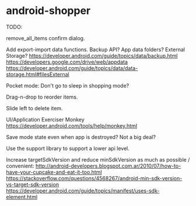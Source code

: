 android-shopper
===============

TODO:

remove_all_items confirm dialog.

Add export-import data functions. Backup API? App data folders? External Storage?
	https://developer.android.com/guide/topics/data/backup.html
	https://developers.google.com/drive/web/appdata
	https://developer.android.com/guide/topics/data/data-storage.html#filesExternal

Pocket mode: Don't go to sleep in shopping mode?

Drag-n-drop to reorder items.

Slide left to delete item.

UI/Application Exerciser Monkey
https://developer.android.com/tools/help/monkey.html

Save mode state even when app is destroyed? Not a big deal?

Use the support library to support a lower api level.

Increase targetSdkVersion and reduce minSdkVersion as much as possible / convenient:
	http://android-developers.blogspot.com.ar/2010/07/how-to-have-your-cupcake-and-eat-it-too.html
	https://stackoverflow.com/questions/4568267/android-min-sdk-version-vs-target-sdk-version
	https://developer.android.com/guide/topics/manifest/uses-sdk-element.html

